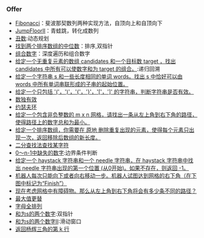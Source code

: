 ### Offer 
+ [Fibonacci](https://github.com/jikwjjw/Java_Mask/blob/SwordOffice/Fibonacci.java)：斐波那契数列两种实现方法，自顶向上和自顶向下
+ [JumpFloorII](https://github.com/jikwjjw/Java_Mask/blob/SwordOffice/JumpFloorII.java)：青蛙跳，转化成数列
+ [丑数](https://github.com/jikwjjw/Java_Mask_LetCode/blob/SwordOffice/NthUglyNumber.class):动态规划
+ [找到两个排序数组的中位数](https://github.com/jikwjjw/Java_Mask_LetCode/blob/SwordOffice/%E6%89%BE%E5%88%B0%E4%B8%A4%E4%B8%AA%E6%8E%92%E5%BA%8F%E6%95%B0%E7%BB%84%E7%9A%84%E4%B8%AD%E4%BD%8D%E6%95%B0/FMSA.java)：排序,双指针
+ [组合数字](https://github.com/jikwjjw/Java_Mask_LetCode/blob/SwordOffice/%E6%B7%B1%E5%BA%A6%E9%81%8D%E5%8E%86%E5%92%8C%E7%BB%84%E5%90%88%E6%95%B0%E5%AD%97/LetterCombinations.java)：深度遍历和组合数字
+ [ 给定一个无重复元素的数组 candidates 和一个目标数 target ，找出 candidates 中所有可以使数字和为 target 的组合。](https://github.com/jikwjjw/Java_Mask_LetCode/blob/SwordOffice/CombinationSum.java):递归回溯
+ [给定一个字符串 s 和一些长度相同的单词 words。找出 s 中恰好可以由 words 中所有单词串联形成的子串的起始位置。](https://github.com/jikwjjw/Java_Mask_LetCode/blob/SwordOffice/FindSubstring.java)
+ [给定一个只包括 '('，')'，'{'，'}'，'['，']' 的字符串，判断字符串是否有效。](https://github.com/jikwjjw/Java_Mask_LetCode/blob/SwordOffice/IsValid.java)
+ [数独有效](https://github.com/jikwjjw/Java_Mask_LetCode/blob/SwordOffice/IsValidSudoku.java)
+ [约瑟夫环](https://github.com/jikwjjw/Java_Mask_LetCode/blob/SwordOffice/Joseph.java)
+ [给定一个包含非负整数的 m x n 网格，请找出一条从左上角到右下角的路径，使得路径上的数字总和为最小。](https://github.com/jikwjjw/Java_Mask_LetCode/blob/SwordOffice/MinPathSum.java)
+ [给定一个排序数组，你需要在 原地 删除重复出现的元素，使得每个元素只出现一次，返回移除后数组的新长度。](https://github.com/jikwjjw/Java_Mask_LetCode/blob/SwordOffice/RemoveDuplicates.java)
+ [二分查找法查找某字符](https://github.com/jikwjjw/Java_Mask_LetCode/blob/SwordOffice/Search.java)
+ [0～n-1中缺失的数字](https://github.com/jikwjjw/Java_Mask_LetCode/blob/SwordOffice/SearchII.java):边界条件判断
+ [给定一个 haystack 字符串和一个 needle 字符串，在 haystack 字符串中找出 needle 字符串出现的第一个位置 (从0开始)。如果不存在，则返回  -1。
](https://github.com/jikwjjw/Java_Mask_LetCode/blob/SwordOffice/StrStr.java)
+ [机器人每次只能向下或者向右移动一步。机器人试图达到网格的右下角（在下图中标记为“Finish”）](https://github.com/jikwjjw/Java_Mask_LetCode/blob/SwordOffice/UniquePaths.java)
+ [现在考虑网格中有障碍物。那么从左上角到右下角将会有多少条不同的路径？](https://github.com/jikwjjw/Java_Mask_LetCode/blob/SwordOffice/UniquePathsWithObstacles.java)
+ [最大值更替](https://github.com/jikwjjw/Java_Mask_LetCode/blob/SwordOffice/maxSubArray.class)
+ [字母全排列](https://github.com/jikwjjw/Java_Mask_LetCode/blob/SwordOffice/%E5%85%A8%E6%8E%92%E5%88%97.java)
+ [和为s的两个数字](https://github.com/jikwjjw/Java_Mask_LetCode/blob/SwordOffice/twoSum.java):双指针
+ [和为s的两个数字II](https://github.com/jikwjjw/Java_Mask_LetCode/blob/SwordOffice/FindContinuousSequence.java):滑动窗口
+ [返回杨辉三角的第 k 行]()
